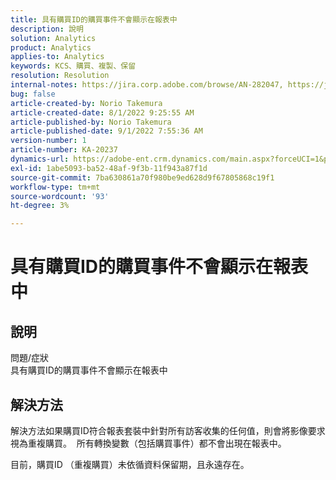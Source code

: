 ```yaml
---
title: 具有購買ID的購買事件不會顯示在報表中
description: 說明
solution: Analytics
product: Analytics
applies-to: Analytics
keywords: KCS、購買、複製、保留
resolution: Resolution
internal-notes: https://jira.corp.adobe.com/browse/AN-282047, https://jira.corp.adobe.com/browse/AN-287475
bug: false
article-created-by: Norio Takemura
article-created-date: 8/1/2022 9:25:55 AM
article-published-by: Norio Takemura
article-published-date: 9/1/2022 7:55:36 AM
version-number: 1
article-number: KA-20237
dynamics-url: https://adobe-ent.crm.dynamics.com/main.aspx?forceUCI=1&pagetype=entityrecord&etn=knowledgearticle&id=f8636eed-7b11-ed11-b83d-0022480862c6
exl-id: 1abe5093-ba52-48af-9f3b-11f943a87f1d
source-git-commit: 7ba630861a70f980be9ed628d9f67805868c19f1
workflow-type: tm+mt
source-wordcount: '93'
ht-degree: 3%

---
```


# 具有購買ID的購買事件不會顯示在報表中

## 說明

問題/症狀
<br>具有購買ID的購買事件不會顯示在報表中


## 解決方法


解決方法如果購買ID符合報表套裝中針對所有訪客收集的任何值，則會將影像要求視為重複購買。  所有轉換變數（包括購買事件）都不會出現在報表中。

目前，購買ID （重複購買）未依循資料保留期，且永遠存在。
